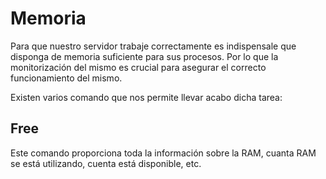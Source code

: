 # Memoria
Para que nuestro servidor trabaje correctamente es indispensale que disponga de memoria suficiente para sus procesos. Por lo que la monitorización del mismo es crucial para asegurar el correcto funcionamiento del mismo.

Existen varios comando que nos permite llevar acabo dicha tarea:
## Free
Este comando proporciona toda la información sobre la RAM, cuanta RAM se está utilizando, cuenta está disponible, etc.
